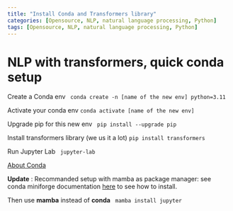 ```yaml
---
title: "Install Conda and Transformers library"
categories: [Opensource, NLP, natural language processing, Python]
tags: [Opensource, NLP, natural language processing, Python]
---
```


# NLP with transformers, quick conda setup

Create a Conda env
``` conda create -n [name of the new env] python=3.11```

Activate your conda env
``` conda activate [name of the new env] ```

Upgrade pip for this new env
``` pip install --upgrade pip```

Install transformers library (we us it a lot)
``` pip install transformers ```

Run Jupyter Lab
``` jupyter-lab```

[About Conda](https://docs.conda.io/en/latest/)

**Update** : Recommanded setup with mamba as package manager: see conda miniforge documentation [here](https://github.com/conda-forge/miniforge#manbaforge) to see how to install. 

Then use **mamba** instead of **conda** 
``` mamba install jupyter```

